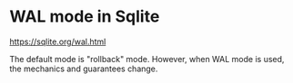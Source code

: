 # WAL mode in Sqlite
https://sqlite.org/wal.html

The default mode is "rollback" mode. However, when WAL mode is used, the mechanics and guarantees change.
